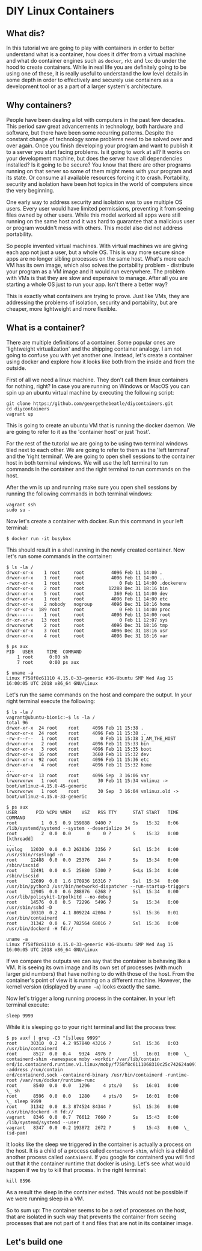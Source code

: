 # DIY Linux Containers

## What dis?

In this tutorial we are going to play with containers in order to better understand what is a container, how does it differ from a virtual machine and what do container engines such as `docker`, `rkt` and `lxc` do under the hood to create containers. While in real life you are definitely going to be using one of these, it is really useful to understand the low level details in some depth in order to effectively and securely use containers as a development tool or as a part of a larger system's architecture.

## Why containers?

People have been dealing a lot with computers in the past few decades. This period saw great advancements in technology, both hardware and software, but there have been some recurring patterns. Despite the constant change of technology some problems need to be solved over and over again. Once you finish developing your program and want to publish it to a server you start facing problems. Is it going to work at all? It works on your development machine, but does the server have all dependencies installed? Is it going to be secure? You know that there are other programs running on that server so some of them might mess with your program and its state. Or consume all available resources forcing it to crash. Portability, security and isolation have been hot topics in the world of computers since the very beginning. 

One early way to address security and isolation was to use multiple OS users. Every user would have limited permissions, preventing it from seeing files owned by other users. While this model worked all apps were still running on the same host and it was hard to guarantee that a malicious user or program wouldn't mess with others. This model also did not address portability.

So people invented virtual machines. With virtual machines we are giving each app not just a user, but a whole OS. This is way more secure since apps are no longer sibling processes on the same host. What's more each VM has its own image, which also solves the portability problem - distribute your program as a VM image and it would run everywhere. The problem with VMs is that they are slow and expensive to manage. After all you are starting a whole OS just to run your app. Isn't there a better way?

This is exactly what containers are trying to prove. Just like VMs, they are addressing the problems of isolation, security and portability, but are cheaper, more lightweight and more flexible.

## What is a container?

There are multiple definitions of a container. Some popular ones are 'lightweight virtualization' and the shipping container analogy. I am not going to confuse you with yet another one. Instead, let's create a container using docker and explore how it looks like both from the inside and from the outside. 


First of all we need a linux machine. They don't call them linux containers for nothing, right? In case you are running on Windows or MacOS you can spin up an ubuntu virtual machine by executing the following script:

```
git clone https://github.com/georgethebeatle/diycontainers.git
cd diycontainers
vagrant up
```

This is going to create an ubuntu VM that is running the docker daemon. We are going to refer to it as the 'container host' or just 'host'.

For the rest of the tutorial we are going to be using two terminal windows tiled next to each other. We are going to refer to them as the 'left terminal' and the 'right terminal'. We are going to open shell sessions to the container host in both terminal windows. We will use the left terminal to run commands in the container and the right terminal to run commands on the host. 

After the vm is up and running make sure you open shell sessions by running the following commands in both terminal windows:

```
vagrant ssh
sudo su -
```

Now let's create a container with docker. Run this command in your left terminal:

```
$ docker run -it busybox
```

This should result in a shell running in the newly created container. Now let's run some commands in the container:

```
$ ls -la /
drwxr-xr-x    1 root     root          4096 Feb 11 14:00 .
drwxr-xr-x    1 root     root          4096 Feb 11 14:00 ..
-rwxr-xr-x    1 root     root             0 Feb 11 14:00 .dockerenv
drwxr-xr-x    2 root     root         12288 Dec 31 18:16 bin
drwxr-xr-x    5 root     root           360 Feb 11 14:00 dev
drwxr-xr-x    1 root     root          4096 Feb 11 14:00 etc
drwxr-xr-x    2 nobody   nogroup       4096 Dec 31 18:16 home
dr-xr-xr-x  189 root     root             0 Feb 11 14:00 proc
drwx------    1 root     root          4096 Feb 11 14:00 root
dr-xr-xr-x   13 root     root             0 Feb 11 12:07 sys
drwxrwxrwt    2 root     root          4096 Dec 31 18:16 tmp
drwxr-xr-x    3 root     root          4096 Dec 31 18:16 usr
drwxr-xr-x    4 root     root          4096 Dec 31 18:16 var

$ ps aux
PID   USER     TIME  COMMAND
    1 root      0:00 sh
    7 root      0:00 ps aux

$ uname -a
Linux f758f8c61110 4.15.0-33-generic #36-Ubuntu SMP Wed Aug 15 16:00:05 UTC 2018 x86_64 GNU/Linux
```

Let's run the same commands on the host and compare the output. In your right terminal execute the following:

```
$ ls -la /
vagrant@ubuntu-bionic:~$ ls -la /
total 96
drwxr-xr-x  24 root    root     4096 Feb 11 15:38 .
drwxr-xr-x  24 root    root     4096 Feb 11 15:38 ..
-rw-r--r--   1 root    root        0 Feb 11 15:38 I_AM_THE_HOST
drwxr-xr-x   2 root    root     4096 Feb 11 15:33 bin
drwxr-xr-x   3 root    root     4096 Feb 11 15:35 boot
drwxr-xr-x  16 root    root     3660 Feb 11 15:32 dev
drwxr-xr-x  92 root    root     4096 Feb 11 15:36 etc
drwxr-xr-x   4 root    root     4096 Feb 11 15:32 home
...
drwxr-xr-x  13 root    root     4096 Sep  3 16:06 var
lrwxrwxrwx   1 root    root       30 Feb 11 15:34 vmlinuz -> boot/vmlinuz-4.15.0-45-generic
lrwxrwxrwx   1 root    root       30 Sep  3 16:04 vmlinuz.old -> boot/vmlinuz-4.15.0-33-generic

$ ps aux
USER       PID %CPU %MEM    VSZ   RSS TTY      STAT START   TIME COMMAND
root         1  0.5  0.9 159888  9400 ?        Ss   15:32   0:06 /lib/systemd/systemd --system --deserialize 34
root         2  0.0  0.0      0     0 ?        S    15:32   0:00 [kthreadd]
...
syslog   12030  0.0  0.3 263036  3356 ?        Ssl  15:34   0:00 /usr/sbin/rsyslogd -n
root     12488  0.0  0.0  25376   244 ?        Ss   15:34   0:00 /sbin/iscsid
root     12491  0.0  0.5  25880  5300 ?        S<Ls 15:34   0:00 /sbin/iscsid
root     12699  0.0  1.6 170936 16316 ?        Ssl  15:34   0:00 /usr/bin/python3 /usr/bin/networkd-dispatcher --run-startup-triggers
root     12905  0.0  0.6 288876  6268 ?        Ssl  15:34   0:00 /usr/lib/policykit-1/polkitd --no-debug
root     14576  0.0  0.5  72296  5496 ?        Ss   15:34   0:00 /usr/sbin/sshd -D
root     30310  0.2  4.1 809224 42004 ?        Ssl  15:36   0:01 /usr/bin/containerd
root     31342  0.0  6.7 782564 68016 ?        Ssl  15:36   0:00 /usr/bin/dockerd -H fd://

uname -a
Linux f758f8c61110 4.15.0-33-generic #36-Ubuntu SMP Wed Aug 15 16:00:05 UTC 2018 x86_64 GNU/Linux
```

If we compare the outputs we can say that the container is behaving like a VM. It is seeing its own image and its own set of processes (with much larger pid numbers) that have nothing to do with those of the host. From the container's point of view it is running on a different machine. However, the kernel version (displayed by `uname -a`) looks exactly the same.

Now let's trigger a long running process in the container. In your left terminal execute:

```
sleep 9999
```

While it is sleeping go to your right terminal and list the process tree:

```
$ ps auxf | grep -C3 "[s]leep 9999"
root     30310  0.2  4.2 957840 43216 ?        Ssl  15:36   0:03 /usr/bin/containerd
root      8517  0.0  0.4   9324  4976 ?        Sl   16:01   0:00  \_ containerd-shim -namespace moby -workdir /var/lib/contain
erd/io.containerd.runtime.v1.linux/moby/f758f8c6111068310c25c742624a091a96253bc466c7a1a2fad7f1d720012c13 -address /run/contain
erd/containerd.sock -containerd-binary /usr/bin/containerd -runtime-root /var/run/docker/runtime-runc
root      8540  0.0  0.0   1296     4 pts/0    Ss   16:01   0:00      \_ sh
root      8596  0.0  0.0   1280     4 pts/0    S+   16:01   0:00          \_ sleep 9999
root     31342  0.0  8.3 874524 84344 ?        Ssl  15:36   0:00 /usr/bin/dockerd -H fd://
vagrant   8346  0.0  0.7  76612  7660 ?        Ss   15:43   0:00 /lib/systemd/systemd --user
vagrant   8347  0.0  0.2 193872  2672 ?        S    15:43   0:00  \_ (sd-pam)
```

It looks like the sleep we triggered in the container is actually a process on the host. It is a child of a process called `containerd-shim`, which is a child of another process called `containerd`. If you google for containerd you will find out that it the container runtime that docker is using. Let's see what would happen if we try to kill that process. In the right terminal:

```
kill 8596
```

As a result the sleep in the container exited. This would not be possible if we were running sleep in a VM.

So to sum up: The container seems to be a set of processes on the host, that are isolated in such way that prevents the container from seeing processes that are not part of it and files that are not in its container image.

## Let's build one
